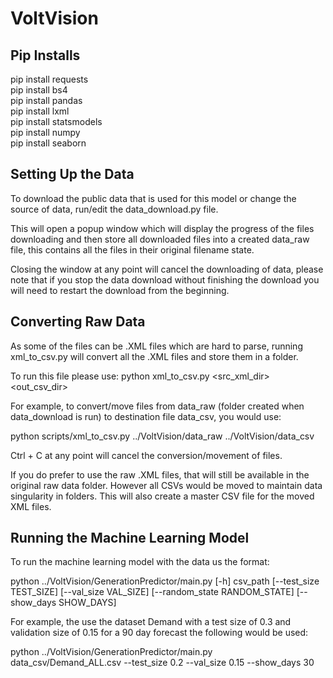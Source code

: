 # VoltVision

## Pip Installs
pip install requests  
pip install bs4  
pip install pandas  
pip install lxml  
pip install statsmodels  
pip install numpy  
pip install seaborn  



## Setting Up the Data

To download the public data that is used for this model or change the source of data, run/edit the data_download.py file.

This will open a popup window which will display the progress of the files downloading and then store all downloaded files into a created data_raw file, this contains all the files in their original filename state.

Closing the window at any point will cancel the downloading of data, please note that if you stop the data download without finishing the download you will need to restart the download from the beginning.

## Converting Raw Data

As some of the files can be .XML files which are hard to parse, running xml_to_csv.py will convert all the .XML files and store them in a folder.

To run this file please use: python xml_to_csv.py <src_xml_dir> <out_csv_dir>

For example, to convert/move files from data_raw (folder created when data_download is run) to destination file data_csv, you would use:

python scripts/xml_to_csv.py ../VoltVision/data_raw ../VoltVision/data_csv

Ctrl + C at any point will cancel the conversion/movement of files.

If you do prefer to use the raw .XML files, that will still be available in the original raw data folder. However all CSVs would be moved to maintain data singularity in folders. This will also create a master CSV file for the moved XML files.


## Running the Machine Learning Model

To run the machine learning model with the data us the format:

python ../VoltVision/GenerationPredictor/main.py [-h] csv_path [--test_size TEST_SIZE] [--val_size VAL_SIZE] [--random_state RANDOM_STATE] [--show_days SHOW_DAYS]

For example, the use the dataset Demand with a test size of 0.3 and validation size of 0.15 for a 90 day forecast the following would be used:

python ../VoltVision/GenerationPredictor/main.py data_csv/Demand_ALL.csv --test_size 0.2 --val_size 0.15 --show_days 30   
